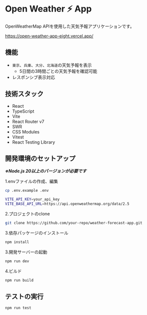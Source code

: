 # Open Weather ⚡ App

OpenWeatherMap APIを使用した天気予報アプリケーションです。

https://open-weather-app-eight.vercel.app/

## 機能

- `東京`、`兵庫`、`大分`、`北海道`の天気予報を表示
  - 5日間の3時間ごとの天気予報を確認可能
- レスポンシブ表示対応

## 技術スタック

- React
- TypeScript
- Vite
- React Router v7
- SWR
- CSS Modules
- Vitest
- React Testing Library

## 開発環境のセットアップ


***※Node.js 20以上のバージョンが必要です***


1.envファイルの作成、編集

```bash
cp .env.example .env
```

```bash
VITE_API_KEY=your_api_key
VITE_BASE_API_URL=https://api.openweathermap.org/data/2.5
```

2.プロジェクトのclone

```bash
git clone https://github.com/your-repo/weather-forecast-app.git
```

3.依存パッケージのインストール

```bash
npm install
```

3.開発サーバーの起動

```bash
npm run dev
```

4.ビルド

```bash
npm run build
```

## テストの実行

```bash
npm run test
```
